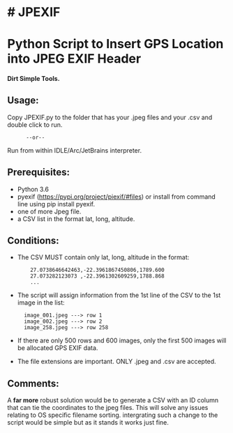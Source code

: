 <H1># JPEXIF</H1>

  
<h1>Python Script to Insert GPS Location into JPEG EXIF Header</h1>

<H4><b>Dirt Simple Tools.</b></H4>

<H2><b>Usage:</b></H2>

Copy JPEXIF.py to the folder that has your .jpeg files and your .csv and double click to run.

          --or--
          
Run from within IDLE/Arc/JetBrains interpreter.



<H2><b>Prerequisites:</b></H2>

* Python 3.6 
* pyexif (https://pypi.org/project/piexif/#files) or install from command line using pip install pyexif.
* one of more Jpeg file.
* a CSV list in the format lat, long, altitude. 


<H2><b>Conditions:</b></H2>

* The CSV MUST contain only lat, long, altitude in the format: 

          27.0738646642463,-22.3961867450806,1789.600
          27.073282123073 ,-22.3961302609259,1788.868
          ...
          
* The script will assign information from the 1st line of the CSV to the 1st image in the list:

        image_001.jpeg ---> row 1
        image_002.jpeg ---> row 2
        image_258.jpeg ---> row 258

* If there are only 500 rows and 600 images, only the first 500 images will be allocated GPS EXIF data.
* The file extensions are important. ONLY .jpeg and .csv are accepted.



<H2><b>Comments:</b></H2>

A <b>far more</b> robust solution would be to generate a CSV with an ID column that can tie the coordinates to the jpeg files. This will solve any issues relating to OS specific filename sorting. intergrating such a change to the script would be simple but as it stands it works just fine. 
